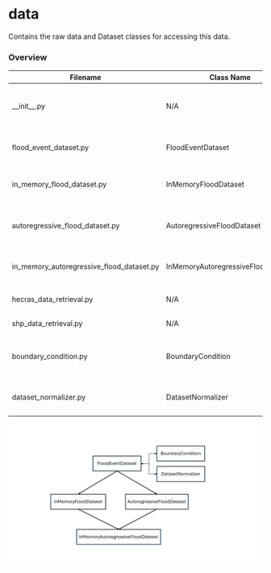 # data

Contains the raw data and Dataset classes for accessing this data.

### Overview

| Filename | Class Name | Description |
|---|---|---|
| \_\_init\_\_.py | N/A | Contains the dataset_factory function which loads the proper dataset class based on the given arguments. |
| flood_event_dataset.py | FloodEventDataset | Base dataset class for accessing flood events. Data points are read from disk during access. |
| in_memory_flood_dataset.py | InMemoryFloodDataset | Similar to FloodEventDataset but loads all data points in memory for faster access. |
| autoregressive_flood_dataset.py | AutoregressiveFloodDataset | Dataset which loads multiple timesteps for node features, edge features and labels. Used for autoregressive training. |
| in_memory_autoregressive_flood_dataset.py | InMemoryAutoregressiveFloodDataset | Similar to AutoregressiveFloodDataset but loads all data points in memory for faster access. |
| hecras_data_retrieval.py | N/A | Functions used to retrieve data from HEC-RAS simulation files (.hdf). |
| shp_data_retrieval.py | N/A | Functions used to retrieve data from shape files (.shp). |
| boundary_condition.py | BoundaryCondition | Class used in FloodEventDataset. Handles creation of boundary conditions/cells and removal of ghost cells. |
| dataset_normalizer.py | DatasetNormalizer | Class used in FloodEventDataset. Handles normalization of dataset features. |

![Overview of Classes in the data Folder](../docs/data_overview.png)
